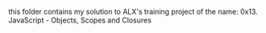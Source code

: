 this folder contains my solution to ALX's training project of the name: 0x13. JavaScript - Objects, Scopes and Closures
